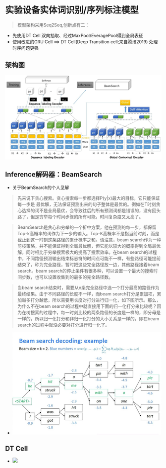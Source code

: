 # 实验设备实体词识别/序列标注模型
>模型架构采用Seq2Seq,创新点有二：
* 先使用DT Cell 双向抽取、经过MaxPool/EveragePool得到全局表征
* 使用改进的GRU Cell  ==>  DT Cell(Deep Transition cell;来自腾讯2019) 处理时序问题更强
## 架构图
![](G.jpg)
## Inference解码器：BeamSearch
* 关于BeamSearch的个人见解
> 先来说下贪心搜索。贪心搜索每一步都选择P(y|x)最大的目标，它只能保证每一步是
最优解，无法保证预测出来的句子整体是最优的。例如在T时刻贪心选择的词不是全局最优，会导致往后的所有预测词都是错误的，没有回头路了，但是穷举每个时间步骤的所有可能，时间复杂度又太高了。

> BeamSearch是贪心和穷举的一个折中方案，他在预测的每一步，都保留Top-k高概率的词作为下一步的输入。Top-K高概率不是指当前时刻，而是截止到这一时刻这条路径的累计概率之和。请注意，beam search作为一种剪枝策略，并不能保证得到全局最优解，但它能以较大的概率得到全局最优解，同时相比于穷举搜索极大的提高了搜索效率。在beam search的过程中，不同路径预测输出结束标志符<END>的时间点可能不一样，有些路径可能提前结束了，称为完全路径，暂时把这些完全路径放一边，其他路径接着beam search。beam search的停止条件有很多种，可以设置一个最大的搜索时间步数，也可以设置收集到的最多的完全路径数。

>当beam search结束时，需要从n条完全路径中选一个打分最高的路径作为最终结果。由于不同路径的长度不一样，而beam search打分是累加项，累加越多打分越低，所以需要用长度对打分进行归一化，如下图所示。那么，为什么不在beam search的过程中就直接用下面的归一化打分来比较呢？因为在树搜索的过程中，每一时刻比较的两条路径的长度是一样的，即分母是一样的，所以归一化打分和非归一化打分的大小关系是一样的，即在beam search的过程中就没必要对打分进行归一化了。

* ![](v2-96c7d1e2fb79fa3f33eaedf1c01a5e48_r.jpg)

## DT Cell
* ![](D.png)
